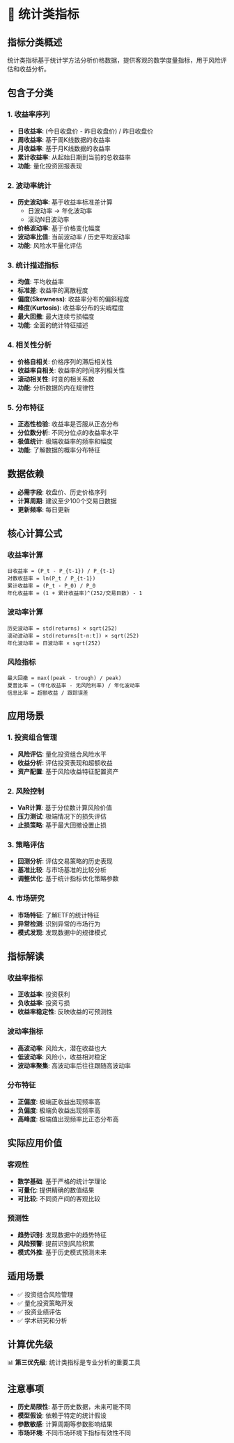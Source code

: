 # 📐 统计类指标

## 指标分类概述
统计类指标基于统计学方法分析价格数据，提供客观的数学度量指标，用于风险评估和收益分析。

## 包含子分类

### 1. 收益率序列
- **日收益率**: (今日收盘价 - 昨日收盘价) / 昨日收盘价
- **周收益率**: 基于周K线数据的收益率
- **月收益率**: 基于月K线数据的收益率
- **累计收益率**: 从起始日期到当前的总收益率
- **功能**: 量化投资回报表现

### 2. 波动率统计
- **历史波动率**: 基于收益率标准差计算
  - 日波动率 → 年化波动率
  - 滚动N日波动率
- **价格波动率**: 基于价格变化幅度
- **波动率比值**: 当前波动率 / 历史平均波动率
- **功能**: 风险水平量化评估

### 3. 统计描述指标
- **均值**: 平均收益率
- **标准差**: 收益率的离散程度
- **偏度(Skewness)**: 收益率分布的偏斜程度
- **峰度(Kurtosis)**: 收益率分布的尖峭程度
- **最大回撤**: 最大连续亏损幅度
- **功能**: 全面的统计特征描述

### 4. 相关性分析
- **价格自相关**: 价格序列的滞后相关性
- **收益率自相关**: 收益率的时间序列相关性
- **滚动相关性**: 时变的相关系数
- **功能**: 分析数据的内在规律性

### 5. 分布特征
- **正态性检验**: 收益率是否服从正态分布
- **分位数分析**: 不同分位点的收益率水平
- **极值统计**: 极端收益率的频率和幅度
- **功能**: 了解数据的概率分布特征

## 数据依赖
- **必需字段**: 收盘价、历史价格序列
- **计算周期**: 建议至少100个交易日数据
- **更新频率**: 每日更新

## 核心计算公式

### 收益率计算
```
日收益率 = (P_t - P_{t-1}) / P_{t-1}
对数收益率 = ln(P_t / P_{t-1})
累计收益率 = (P_t - P_0) / P_0
年化收益率 = (1 + 累计收益率)^(252/交易日数) - 1
```

### 波动率计算
```
历史波动率 = std(returns) × sqrt(252)
滚动波动率 = std(returns[t-n:t]) × sqrt(252)
年化波动率 = 日波动率 × sqrt(252)
```

### 风险指标
```
最大回撤 = max((peak - trough) / peak)
夏普比率 = (年化收益率 - 无风险利率) / 年化波动率
信息比率 = 超额收益 / 跟踪误差
```

## 应用场景

### 1. 投资组合管理
- **风险评估**: 量化投资组合风险水平
- **收益分析**: 评估投资表现和超额收益
- **资产配置**: 基于风险收益特征配置资产

### 2. 风险控制
- **VaR计算**: 基于分位数计算风险价值
- **压力测试**: 极端情况下的损失评估
- **止损策略**: 基于最大回撤设置止损

### 3. 策略评估
- **回测分析**: 评估交易策略的历史表现
- **基准比较**: 与市场基准的比较分析
- **调整优化**: 基于统计指标优化策略参数

### 4. 市场研究
- **市场特征**: 了解ETF的统计特征
- **异常检测**: 识别异常的市场行为
- **模式发现**: 发现数据中的规律模式

## 指标解读

### 收益率指标
- **正收益率**: 投资获利
- **负收益率**: 投资亏损
- **收益率稳定性**: 反映收益的可预测性

### 波动率指标
- **高波动率**: 风险大，潜在收益也大
- **低波动率**: 风险小，收益相对稳定
- **波动率聚集**: 高波动率后往往跟随高波动率

### 分布特征
- **正偏度**: 极端正收益出现频率高
- **负偏度**: 极端负收益出现频率高
- **高峰度**: 极端值出现频率比正态分布高

## 实际应用价值

### 客观性
- **数学基础**: 基于严格的统计学理论
- **可量化**: 提供精确的数值结果
- **可比较**: 不同资产间的客观比较

### 预测性  
- **趋势识别**: 发现数据中的趋势特征
- **风险预警**: 提前识别风险积累
- **模式外推**: 基于历史模式预测未来

## 适用场景
- ✅ 投资组合风险管理
- ✅ 量化投资策略开发
- ✅ 投资业绩评估
- ✅ 学术研究和分析

## 计算优先级
📊 **第三优先级**: 统计类指标是专业分析的重要工具

## 注意事项
- **历史局限性**: 基于历史数据，未来可能不同
- **模型假设**: 依赖于特定的统计假设
- **参数敏感**: 计算周期等参数影响结果
- **市场环境**: 不同市场环境下指标有效性不同 